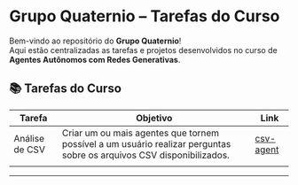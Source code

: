 # Grupo Quaternio – Tarefas do Curso

Bem-vindo ao repositório do **Grupo Quaternio**!  
Aqui estão centralizadas as tarefas e projetos desenvolvidos no curso de **Agentes Autônomos com Redes Generativas**.

## 📚 Tarefas do Curso

| Tarefa         | Objetivo                                                                                                             | Link                    |
| -------------- | -------------------------------------------------------------------------------------------------------------------- | ----------------------- |
| Análise de CSV | Criar um ou mais agentes que tornem possível a um usuário realizar perguntas sobre os arquivos CSV disponibilizados. | [csv-agent](csv-agent/) |
|                |                                                                                                                      |                         |

---
